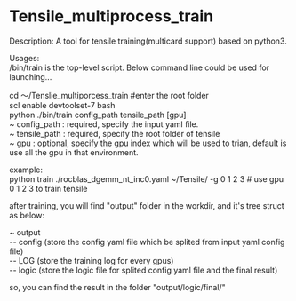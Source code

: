 # Tensile_multiprocess_train  
Description: A tool for tensile training(multicard support) based on python3.  


Usages:  
/bin/train is the top-level script. Below command line could be used for launching...  

cd ～/Tenslie_multiporcess_train  #enter the root folder  
scl enable devtoolset-7 bash  
python ./bin/train config_path tensile_path [gpu]    
~ config_path  : required, specify the input yaml file.    
~ tensile_path : required, specify the root folder of tensile    
~ gpu          : optional, specify the gpu index which will be used to trian, default is use all the gpu in that environment.  

example:  
python train ./rocblas_dgemm_nt_inc0.yaml ~/Tensile/  -g 0 1 2 3   # use gpu 0 1 2 3 to train tensile  

after training, you will find "output" folder in the workdir, and it's tree struct as below:  

~ output  
-- config (store the config yaml file which be splited from input yaml config file)  
-- LOG    (store the training log for every gpus)  
-- logic  (store the logic file for splited config yaml file and the final result)  


so, you can find the result in the folder "output/logic/final/"
